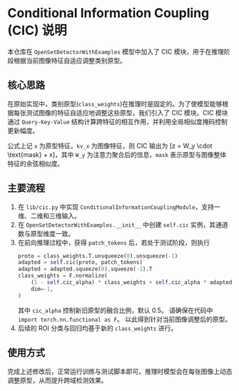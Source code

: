 # Conditional Information Coupling (CIC) 说明

本仓库在 `OpenSetDetectorWithExamples` 模型中加入了 CIC 模块，用于在推理阶段根据当前图像特征自适应调整类别原型。

## 核心思路
在原始实现中，类别原型(`class_weights`)在推理时是固定的。为了使模型能够根据每张测试图像的特征自适应地调整这些原型，我们引入了 CIC 模块。CIC 模块通过 `Query-Key-Value` 结构计算跨特征的相互作用，并利用全局相似度掩码控制更新幅度。

公式上记 `x` 为原型特征，`kv_x` 为图像特征，则 CIC 输出为
\[z = W_y \cdot \text{mask} + x\]，其中 `W_y` 为注意力聚合后的信息，`mask` 表示原型与图像整体特征的余弦相似度。

## 主要流程
1. 在 `lib/cic.py` 中实现 `ConditionalInformationCouplingModule`，支持一维、二维和三维输入。
2. 在 `OpenSetDetectorWithExamples.__init__` 中创建 `self.cic` 实例，其通道数与原型维度一致。
3. 在前向推理过程中，获得 `patch_tokens` 后，若处于测试阶段，则执行
   ```python
   proto = class_weights.T.unsqueeze(0).unsqueeze(-1)
   adapted = self.cic(proto, patch_tokens)
   adapted = adapted.squeeze(0).squeeze(-1).T
   class_weights = F.normalize(
       (1 - self.cic_alpha) * class_weights + self.cic_alpha * adapted,
       dim=-1,
   )
   ```
   其中 `cic_alpha` 控制新旧原型的融合比例，默认 0.5。
   请确保在代码中 `import torch.nn.functional as F`。
   以此得到针对当前图像调整后的原型。
4. 后续的 ROI 分类与回归均基于新的 `class_weights` 进行。

## 使用方式
完成上述修改后，正常运行训练与测试脚本即可。推理时模型会在每张图像上动态调整原型，从而提升跨域检测效果。
